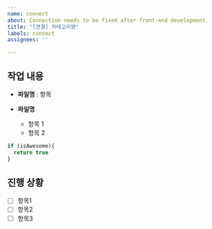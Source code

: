 ```yaml
---
name: connect
about: Connection needs to be fixed after front-end development
title: "[연결] 카테고리명"
labels: connect
assignees: ''

---
```


## 작업 내용
- **파일명** : 항목

- **파일명**
    - 항목 1
    - 항목 2

```javascript
if (isAwesome){
  return true
}
```

## 진행 상황
- [ ] 항목1
- [ ] 항목2
- [ ] 항목3
